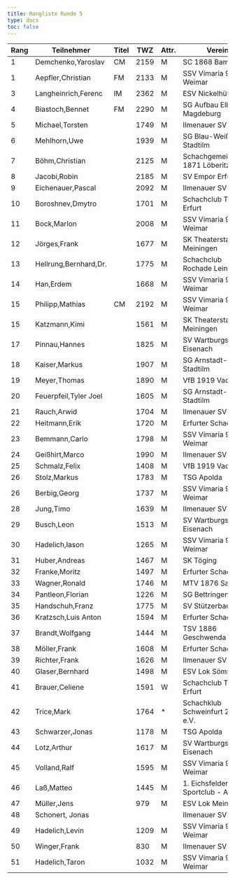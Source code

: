 ```yaml
---
title: Rangliste Runde 5
type: docs
toc: false
---
```


| Rang | Teilnehmer | Titel | TWZ | Attr. | Verein | Land | S | R | V | Punkte | Buchh | SoBerg |
| --- | --- | --- | --- | --- | --- | --- | --- | --- | --- | --- | --- | --- | 
| 1 | Demchenko,Yaroslav | CM | 2159 | M | SC 1868 Bamberg | UKR | 4 | 1 | 0 | 4.5 | 15.0 | 13.00 |
| 1 | Aepfler,Christian | FM | 2133 | M | SSV Vimaria 91 Weimar | GER | 4 | 1 | 0 | 4.5 | 15.0 | 13.00 |
| 3 | Langheinrich,Ferenc | IM | 2362 | M | ESV Nickelhütte Aue | GER | 3 | 2 | 0 | 4.0 | 18.0 | 14.00 |
| 4 | Biastoch,Bennet | FM | 2290 | M | SG Aufbau Elbe Magdeburg | GER | 3 | 2 | 0 | 4.0 | 16.5 | 13.00 |
| 5 | Michael,Torsten |  | 1749 | M | Ilmenauer SV | GER | 4 | 0 | 1 | 4.0 | 13.0 | 9.50 |
| 6 | Mehlhorn,Uwe |  | 1939 | M | SG Blau-Weiß Stadtilm | GER | 3 | 1 | 1 | 3.5 | 17.0 | 11.75 |
| 7 | Böhm,Christian |  | 2125 | M | Schachgemeinschaft 1871 Löberitz | GER | 3 | 1 | 1 | 3.5 | 16.5 | 10.50 |
| 8 | Jacobi,Robin |  | 2185 | M | SV Empor Erfurt | GER | 3 | 1 | 1 | 3.5 | 15.5 | 9.00 |
| 9 | Eichenauer,Pascal |  | 2092 | M | Ilmenauer SV | GER | 3 | 1 | 1 | 3.5 | 15.0 | 9.25 |
| 10 | Boroshnev,Dmytro |  | 1701 | M | Schachclub Turm Erfurt | UKR | 3 | 1 | 1 | 3.5 | 14.5 | 8.25 |
| 11 | Bock,Marlon |  | 2008 | M | SSV Vimaria 91 Weimar | GER | 3 | 1 | 1 | 3.5 | 14.0 | 9.00 |
| 12 | Jörges,Frank |  | 1677 | M | SK Theaterstadt Meiningen | GER | 3 | 1 | 1 | 3.5 | 13.0 | 7.25 |
| 13 | Hellrung,Bernhard,Dr. |  | 1775 | M | Schachclub Rochade Leinefelde | GER | 2 | 2 | 1 | 3.0 | 15.0 | 7.50 |
| 14 | Han,Erdem |  | 1668 | M | SSV Vimaria 91 Weimar | GER | 2 | 2 | 1 | 3.0 | 14.5 | 7.50 |
| 15 | Philipp,Mathias | CM | 2192 | M | SSV Vimaria 91 Weimar | GER | 3 | 0 | 2 | 3.0 | 14.5 | 7.00 |
| 15 | Katzmann,Kimi |  | 1561 | M | SK Theaterstadt Meiningen | GER | 3 | 0 | 2 | 3.0 | 14.5 | 7.00 |
| 17 | Pinnau,Hannes |  | 1825 | M | SV Wartburgstadt Eisenach | GER | 3 | 0 | 2 | 3.0 | 14.0 | 6.50 |
| 18 | Kaiser,Markus |  | 1907 | M | SG Arnstadt-Stadtilm | GER | 2 | 2 | 1 | 3.0 | 14.0 | 6.50 |
| 19 | Meyer,Thomas |  | 1890 | M | VfB 1919 Vacha | GER | 3 | 0 | 2 | 3.0 | 13.5 | 7.00 |
| 20 | Feuerpfeil,Tyler Joel |  | 1605 | M | SG Arnstadt-Stadtilm | GER | 2 | 2 | 1 | 3.0 | 12.5 | 6.50 |
| 21 | Rauch,Arwid |  | 1704 | M | Ilmenauer SV | GER | 3 | 0 | 2 | 3.0 | 11.0 | 4.00 |
| 22 | Heitmann,Erik |  | 1720 | M | Erfurter Schachklub | GER | 2 | 2 | 1 | 3.0 | 10.5 | 4.00 |
| 23 | Bemmann,Carlo |  | 1798 | M | SSV Vimaria 91 Weimar | GER | 2 | 1 | 2 | 2.5 | 13.5 | 5.50 |
| 24 | Geißhirt,Marco |  | 1990 | M | Ilmenauer SV | GER | 2 | 1 | 2 | 2.5 | 13.0 | 5.25 |
| 25 | Schmalz,Felix |  | 1408 | M | VfB 1919 Vacha | GER | 2 | 1 | 2 | 2.5 | 12.5 | 5.25 |
| 26 | Stolz,Markus |  | 1783 | M | TSG Apolda | GER | 2 | 1 | 2 | 2.5 | 12.5 | 4.75 |
| 26 | Berbig,Georg |  | 1737 | M | SSV Vimaria 91 Weimar | GER | 2 | 1 | 2 | 2.5 | 12.5 | 4.75 |
| 28 | Jung,Timo |  | 1639 | M | Ilmenauer SV | GER | 2 | 1 | 2 | 2.5 | 12.0 | 4.75 |
| 29 | Busch,Leon |  | 1513 | M | SV Wartburgstadt Eisenach | GER | 2 | 1 | 2 | 2.5 | 12.0 | 3.75 |
| 30 | Hadelich,Iason |  | 1265 | M | SSV Vimaria 91 Weimar | GER | 2 | 1 | 2 | 2.5 | 11.0 | 4.50 |
| 31 | Huber,Andreas |  | 1467 | M | SK Töging | GER | 2 | 0 | 3 | 2.0 | 13.0 | 4.00 |
| 32 | Franke,Moritz |  | 1497 | M | Erfurter Schachklub | GER | 1 | 2 | 2 | 2.0 | 12.5 | 4.00 |
| 33 | Wagner,Ronald |  | 1746 | M | MTV 1876 Saalfeld | GER | 1 | 2 | 2 | 2.0 | 12.5 | 3.25 |
| 34 | Pantleon,Florian |  | 1226 | M | SG Bettringen | GER | 2 | 0 | 3 | 2.0 | 12.5 | 3.00 |
| 35 | Handschuh,Franz |  | 1775 | M | SV Stützerbach | GER | 1 | 2 | 2 | 2.0 | 12.0 | 4.00 |
| 36 | Kratzsch,Luis Anton |  | 1594 | M | Erfurter Schachklub | GER | 1 | 2 | 2 | 2.0 | 12.0 | 3.75 |
| 37 | Brandt,Wolfgang |  | 1444 | M | TSV 1886 Geschwenda | GER | 1 | 2 | 2 | 2.0 | 11.0 | 3.00 |
| 38 | Möller,Frank |  | 1608 | M | Erfurter Schachklub | GER | 2 | 0 | 3 | 2.0 | 11.0 | 1.00 |
| 39 | Richter,Frank |  | 1626 | M | Ilmenauer SV | GER | 2 | 0 | 3 | 2.0 | 10.0 | 2.50 |
| 40 | Glaser,Bernhard |  | 1498 | M | ESV Lok Sömmerda | GER | 1 | 2 | 2 | 2.0 | 9.5 | 2.75 |
| 41 | Brauer,Celiene |  | 1591 | W | Schachclub Turm Erfurt | GER | 2 | 0 | 3 | 2.0 | 9.5 | 1.00 |
| 42 | Trice,Mark |  | 1764 | * | Schachklub Schweinfurt 2000 e.V. | GER | 1 | 1 | 2 | 1.5 | 11.5 | 3.50 |
| 43 | Schwarzer,Jonas |  | 1178 | M | TSG Apolda | GER | 0 | 3 | 2 | 1.5 | 11.5 | 3.25 |
| 44 | Lotz,Arthur |  | 1617 | M | SV Wartburgstadt Eisenach | GER | 1 | 1 | 3 | 1.5 | 10.5 | 0.75 |
| 45 | Volland,Ralf |  | 1595 | M | SSV Vimaria 91 Weimar | GER | 1 | 1 | 3 | 1.5 | 9.5 | 1.75 |
| 46 | Laß,Matteo |  | 1445 | M | 1. Eichsfelder Sportclub - Abt. | GER | 1 | 1 | 3 | 1.5 | 9.0 | 0.75 |
| 47 | Müller,Jens |  | 979 | M | ESV Lok Meiningen | GER | 1 | 0 | 4 | 1.0 | 11.5 | 1.00 |
| 48 | Schonert, Jonas |  |  |   | Ilmenauer SV | GER | 1 | 0 | 4 | 1.0 | 11.0 | 1.00 |
| 49 | Hadelich,Levin |  | 1209 | M | SSV Vimaria 91 Weimar | GER | 1 | 0 | 4 | 1.0 | 10.5 | 1.50 |
| 50 | Winger,Frank |  | 830 | M | Ilmenauer SV | GER | 1 | 0 | 4 | 1.0 | 10.5 | 1.00 |
| 51 | Hadelich,Taron |  | 1032 | M | SSV Vimaria 91 Weimar | GER | 0 | 0 | 5 | 0.0 | 10.0 | 0.00 |
